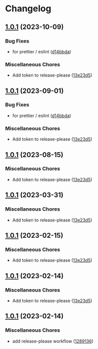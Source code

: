# Changelog

## [1.0.1](https://github.com/philips-software/sbom-tool-installer-action/compare/v1.0.1...v1.0.1) (2023-10-09)


### Bug Fixes

* for prettier / eslint ([d14bbda](https://github.com/philips-software/sbom-tool-installer-action/commit/d14bbda32ab6a9466913ab178a8e0d78c4e35883))


### Miscellaneous Chores

* Add token to release-please ([13e23d5](https://github.com/philips-software/sbom-tool-installer-action/commit/13e23d5e27cd1ce86efd298cd744f1953e90432d))

## [1.0.1](https://github.com/philips-software/sbom-tool-installer-action/compare/v1.0.1...v1.0.1) (2023-09-01)


### Bug Fixes

* for prettier / eslint ([d14bbda](https://github.com/philips-software/sbom-tool-installer-action/commit/d14bbda32ab6a9466913ab178a8e0d78c4e35883))


### Miscellaneous Chores

* Add token to release-please ([13e23d5](https://github.com/philips-software/sbom-tool-installer-action/commit/13e23d5e27cd1ce86efd298cd744f1953e90432d))

## [1.0.1](https://github.com/philips-software/sbom-tool-installer-action/compare/v1.0.1...v1.0.1) (2023-08-15)


### Miscellaneous Chores

* Add token to release-please ([13e23d5](https://github.com/philips-software/sbom-tool-installer-action/commit/13e23d5e27cd1ce86efd298cd744f1953e90432d))

## [1.0.1](https://github.com/philips-software/sbom-tool-installer-action/compare/v1.0.1...v1.0.1) (2023-03-31)


### Miscellaneous Chores

* Add token to release-please ([13e23d5](https://github.com/philips-software/sbom-tool-installer-action/commit/13e23d5e27cd1ce86efd298cd744f1953e90432d))

## [1.0.1](https://github.com/philips-software/sbom-tool-installer-action/compare/v1.0.1...v1.0.1) (2023-02-15)


### Miscellaneous Chores

* Add token to release-please ([13e23d5](https://github.com/philips-software/sbom-tool-installer-action/commit/13e23d5e27cd1ce86efd298cd744f1953e90432d))

## [1.0.1](https://github.com/philips-software/sbom-tool-installer-action/compare/v1.0.1...v1.0.1) (2023-02-14)


### Miscellaneous Chores

* Add token to release-please ([13e23d5](https://github.com/philips-software/sbom-tool-installer-action/commit/13e23d5e27cd1ce86efd298cd744f1953e90432d))

## [1.0.1](https://github.com/philips-software/sbom-tool-installer-action/compare/v1.0.0...v1.0.1) (2023-02-14)


### Miscellaneous Chores

* add release-please workflow ([1289136](https://github.com/philips-software/sbom-tool-installer-action/commit/128913602c9cc306aced0e4ed0eed51f0f197742))
